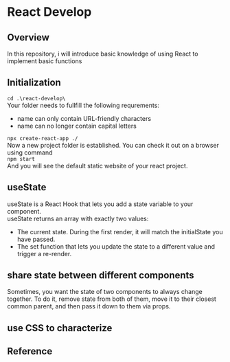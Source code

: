 # React Develop

## Overview

In this repository, i will introduce basic knowledge of using React to implement basic functions

## Initialization
`cd .\react-develop\`  
Your folder needs to fullfill the following requrements:
 * name can only contain URL-friendly characters
* name can no longer contain capital letters  

`npx create-react-app ./`  
Now a new project folder is established. You can check it out on a browser using command  
`npm start`  
And you will see the default static website of your react project.

## useState
useState is a React Hook that lets you add a state variable to your component.   
useState returns an array with exactly two values:

* The current state. During the first render, it will match the initialState you have passed.
* The set function that lets you update the state to a different value and trigger a re-render.
## share state between different components
Sometimes, you want the state of two components to always change together. To do it, remove state from both of them, move it to their closest common parent, and then pass it down to them via props. 
## use CSS to characterize

## Reference



